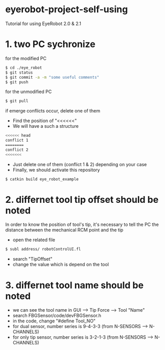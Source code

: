 # eyerobot-project-self-using
Tutorial for using EyeRobot 2.0 &amp; 2.1
# 1. two PC sychronize
for the modified PC
```bash
$ cd ./eye_robot
$ git status
$ git commit -a -m "some useful comments"
$ git push
```
for the unmodified PC
```bash
$ git pull
```
if emerge conflicts occur, delete one of them
* Find the position of "<<<<<<"
* We will have a such a structure
```bash
<<<<<< head
conflict 1
========
conflict 2
<<<<<<<
```
* Just delete one of them (conflict 1 & 2) depending on your case
* Finally, we should activate this repository
```bash
$ catkin build eye_robot_example
```
# 2. differnet tool tip offset should be noted
In order to know the position of tool's tip, it's necessary to tell the PC the distance between the mechanical RCM point and the tip
* open the related file
```bash
$ subl address/ robotControlUI.fl
```
* search "TipOffset"
* change the value which is depend on the tool

# 3. differnet tool name should be noted
* we can see the tool name in GUI --> Tip Force --> Tool "Name"
* search FBGSensor/code/devFBGSensor.h
* in the code, change "#define Tool_NO"
* for dual sensor, number series is 9-4-3-3 (from N-SENSORS --> N-CHANNELS)
* for only tip sensor, number series is 3-2-1-3 (from N-SENSORS --> N-CHANNELS)
